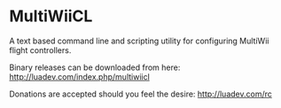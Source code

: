 MultiWiiCL
==========

A text based command line and scripting utility for configuring MultiWii flight controllers.

Binary releases can be downloaded from here:
http://luadev.com/index.php/multiwiicl

Donations are accepted should you feel the desire:
http://luadev.com/rc
